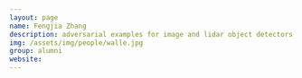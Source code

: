 ```yaml
---
layout: page
name: Fengjia Zhang
description: adversarial examples for image and lidar object detectors 
img: /assets/img/people/walle.jpg
group: alumni
website: 
---
```


